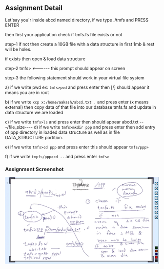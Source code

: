 ## Assignment Detail
Let'say you'r inside abcd named directory, if we type ./tmfs and PRESS ENTER

then first your application check if tmfs.fs file exists or not

step-1
if not then create a 10GB file with a data structure in first 1mb & rest will be holes.

if exists then open & load data structure

step-2
tmfs> <------ this prompt should appear on screen

step-3
the following statement should work in your virtual file system

a) if we write pwd ex: `tmfs>pwd` and press enter then [/] should appear it means you are in root

b) if we write `xcp x:/home/aakash/abcd.txt .` and press enter (x means external) then copy data of that file into our database tmfs.fs and update in data structure we are loaded

c) if we write `tmfs>ls` and press enter then should appear
	abcd.txt ---/file_size----
d) if we write `tmfs>mkdir ppp` and press enter then add entry of ppp directory in loaded data structure as well as in file DATA_STRUCTURE portition.

e) if we write `tmfs>cd ppp` and press enter this should appear
	`tmfs/ppp>`

f) if we write `tmpfs/ppp>cd ..` and press enter
	`tmfs>`

### Assignment Screenshot
![screenshot.png](https://github.com/Aakash-Tamboli/virtual_file_system/blob/master/TMAssignmentScreenshot.png)

